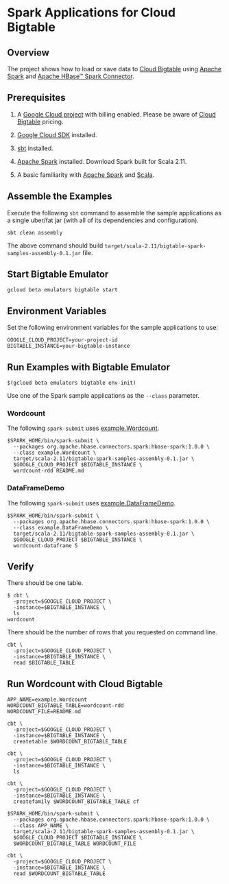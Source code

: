 # Spark Applications for Cloud Bigtable

## Overview

The project shows how to load or save data to [Cloud Bigtable](https://cloud.google.com/bigtable) using [Apache Spark](https://spark.apache.org/) and [Apache HBase™ Spark Connector](https://github.com/apache/hbase-connectors/tree/master/spark).

## Prerequisites

1. A [Google Cloud project](https://console.cloud.google.com/) with billing enabled.
Please be aware of [Cloud Bigtable](https://cloud.google.com/bigtable/pricing) pricing.

1. [Google Cloud SDK](https://cloud.google.com/sdk/) installed.

1. [sbt](https://www.scala-sbt.org/) installed.

1. [Apache Spark](https://spark.apache.org/) installed. Download Spark built for Scala 2.11.

1. A basic familiarity with [Apache Spark](https://spark.apache.org/) and [Scala](https://www.scala-lang.org/).

## Assemble the Examples

Execute the following `sbt` command to assemble the sample applications as a single uber/fat jar (with all of its dependencies and configuration).

```
sbt clean assembly
```

The above command should build `target/scala-2.11/bigtable-spark-samples-assembly-0.1.jar` file.

## Start Bigtable Emulator

```
gcloud beta emulators bigtable start
```

## Environment Variables

Set the following environment variables for the sample applications to use:

```
GOOGLE_CLOUD_PROJECT=your-project-id
BIGTABLE_INSTANCE=your-bigtable-instance
```

## Run Examples with Bigtable Emulator

```
$(gcloud beta emulators bigtable env-init)
```

Use one of the Spark sample applications as the `--class` parameter.

### Wordcount

The following `spark-submit` uses [example.Wordcount](src/main/scala/example/Wordcount.scala).

```
$SPARK_HOME/bin/spark-submit \
  --packages org.apache.hbase.connectors.spark:hbase-spark:1.0.0 \
  --class example.Wordcount \
  target/scala-2.11/bigtable-spark-samples-assembly-0.1.jar \
  $GOOGLE_CLOUD_PROJECT $BIGTABLE_INSTANCE \
  wordcount-rdd README.md
```

### DataFrameDemo

The following `spark-submit` uses [example.DataFrameDemo](src/main/scala/example/DataFrameDemo.scala).

```
$SPARK_HOME/bin/spark-submit \
  --packages org.apache.hbase.connectors.spark:hbase-spark:1.0.0 \
  --class example.DataFrameDemo \
  target/scala-2.11/bigtable-spark-samples-assembly-0.1.jar \
  $GOOGLE_CLOUD_PROJECT $BIGTABLE_INSTANCE \
  wordcount-dataframe 5
```

## Verify

There should be one table.

```
$ cbt \
  -project=$GOOGLE_CLOUD_PROJECT \
  -instance=$BIGTABLE_INSTANCE \
  ls
wordcount
```

There should be the number of rows that you requested on command line.

```
cbt \
  -project=$GOOGLE_CLOUD_PROJECT \
  -instance=$BIGTABLE_INSTANCE \
  read $BIGTABLE_TABLE
```

## Run Wordcount with Cloud Bigtable

```
APP_NAME=example.Wordcount
WORDCOUNT_BIGTABLE_TABLE=wordcount-rdd
WORDCOUNT_FILE=README.md
```

```
cbt \
  -project=$GOOGLE_CLOUD_PROJECT \
  -instance=$BIGTABLE_INSTANCE \
  createtable $WORDCOUNT_BIGTABLE_TABLE
```

```
cbt \
  -project=$GOOGLE_CLOUD_PROJECT \
  -instance=$BIGTABLE_INSTANCE \
  ls
```

```
cbt \
  -project=$GOOGLE_CLOUD_PROJECT \
  -instance=$BIGTABLE_INSTANCE \
  createfamily $WORDCOUNT_BIGTABLE_TABLE cf
```

```
$SPARK_HOME/bin/spark-submit \
  --packages org.apache.hbase.connectors.spark:hbase-spark:1.0.0 \
  --class APP_NAME \
  target/scala-2.11/bigtable-spark-samples-assembly-0.1.jar \
  $GOOGLE_CLOUD_PROJECT $BIGTABLE_INSTANCE \
  $WORDCOUNT_BIGTABLE_TABLE WORDCOUNT_FILE
```

```
cbt \
  -project=$GOOGLE_CLOUD_PROJECT \
  -instance=$BIGTABLE_INSTANCE \
  read $WORDCOUNT_BIGTABLE_TABLE
```

